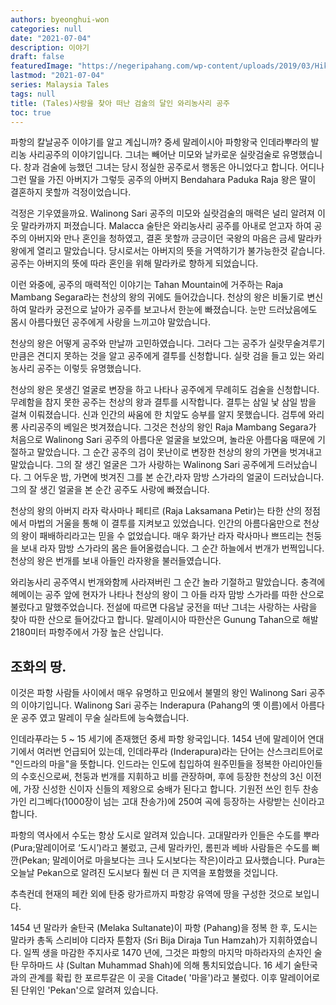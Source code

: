 ```yaml
---
authors: byeonghui-won
categories: null
date: "2021-07-04"
description: 이야기
draft: false
featuredImage: "https://negeripahang.com/wp-content/uploads/2019/03/Hikayat-Puteri-Walinong-Sari.jpg"
lastmod: "2021-07-04"
series: Malaysia Tales
tags: null
title: (Tales)사랑을 찾아 떠난 검술의 달인 와리농사리 공주
toc: true
---
```


파항의 칼날공주 이야기를 알고 계십니까? 중세 말레이시아 파항왕국 인데라뿌라의 발리농 사리공주의 이야기입니다. 그녀는 빼어난 미모와 날카로운 실랏검술로 유명했습니다. 창과 검술에 능했던 그녀는 당시 정실한 공주로서 행동은 아니었다고 합니다. 어디나 그런 딸을 가진 아버지가 그렇듯 공주의 아버지 Bendahara Paduka Raja 왕은 딸이 결혼하지 못할까 걱정이었습니다. 

걱정은 기우였을까요. Walinong Sari 공주의 미모와 실랏검술의 매력은 널리 알려져 이웃 말라카까지 퍼졌습니다. Malacca 술탄은 와리농사리 공주를 아내로 얻고자 하여 공주의 아버지와 만나 혼인을 청하였고, 결혼 못할까 긍긍이던 국왕의 마음은 금세 말라카 왕에게 열리고 말았습니다. 당시로서는 아버지의 뜻을 거역하기가 불가능한것 같습니다. 공주는 아버지의 뜻에 따라 혼인을 위해 말라카로 향하게 되었습니다.  

이런 와중에, 공주의 매력적인 이야기는 Tahan Mountain에 거주하는 Raja Mambang Segara라는 천상의 왕의 귀에도 들어갔습니다. 천상의 왕은 비둘기로 변신하여 말라카 궁전으로 날아가 공주를 보고나서 한눈에 빠졌습니다. 눈만 드러났음에도 몸시 아름다웠던 공주에게 사랑을 느끼고야 말았습니다. 

천상의 왕은 어떻게 공주와 만날까 고민하였습니다. 그러다 그는 공주가 실랏무술겨루기만큼은 견디지 못하는 것을 알고 공주에게 결투를 신청합니다. 실랏 검을 들고 있는 와리농사리 공주는 이렇듯 유명했습니다.

천상의 왕은 못생긴 얼굴로 변장을 하고 나타나 공주에게 무례히도 검술을 신청합니다. 무례함을 참지 못한 공주는 천상의 왕과 결투를 시작합니다. 결투는 삼일 낯 삼일 밤을 걸쳐 이뤄졌습니다. 신과 인간의 싸움에 한 치앞도 승부를 알지 못했습니다. 검투에 와리롱 사리공주의 베일은 벗겨졌습니다. 그것은 천상의 왕인 Raja Mambang Segara가 처음으로 Walinong Sari 공주의 아름다운 얼굴을 보았으며, 놀라운 아름다움 때문에 기절하고 말았습니다. 그 순간 공주의 검이 못난이로 변장한 천상의 왕의 가면을 벗겨내고 말았습니다. 그의 잘 생긴 얼굴은 그가 사랑하는 Walinong Sari 공주에게 드러났습니다. 그 어두운 밤, 가면에 벗겨진 그를 본 순간,라자 맘방 스가라의 얼굴이 드러났습니다. 그의 잘 생긴 얼굴을 본 순간 공주도 사랑에 빠졌습니다. 

천상의 왕의 아버지 라자 락사마나 페티르 (Raja Laksamana Petir)는 타한 산의 정점에서 마법의 거울을 통해 이 결투를 지켜보고 있었습니다. 인간의 아름다움만으로 천상의 왕이 패배하리라고는 믿을 수 없었습니다. 매우 화가난 라자 락사마나 쁘뜨리는 천둥을 보내 라자 맘방 스가라의 몸은 들어올렸습니다. 그 순간 하늘에서 번개가 번쩍입니다. 천상의 왕은 번개를 보내 아들인 라자왕을 불러들였습니다. 

와리농사리 공주역시 번개와함께 사라져버린 그 순간 놀라 기절하고 말았습니다. 충격에 헤메이는 공주 앞에 현자가 나타나 천상의 왕이 그 아들 라자 맘방 스가라를 따한 산으로 불렀다고 말했주었습니다. 전설에 따르면 다음날 궁전을 떠난 그녀는 사랑하는 사람을 찾아 따한 산으로 들어갔다고 합니다. 말레이시아 따한산은 Gunung Tahan으로 해발 2180미터 파항주에서 가장 높은 산입니다.


## 조화의 땅.

이것은 파항 사람들 사이에서 매우 유명하고 민요에서 불멸의 왕인 Walinong Sari 공주의 이야기입니다. Walinong Sari 공주는 Inderapura (Pahang의 옛 이름)에서 아름다운 공주 였고 말레이 무술 실라트에 능숙했습니다.

인데라푸라는 5 ~ 15 세기에 존재했던 중세 파항 왕국입니다. 1454 년에 말레이어 연대기에서 여러번 언급되어 있는데, 인데라푸라 (Inderapura)라는 단어는 산스크리트어로 "인드라의 마을"을 뜻합니다. 
인드라는 인도에 칩입하여 원주민들을 정복한 아리아인들의 수호신으로써, 천둥과 번개를 지휘하고 비를 관장하며, 후에 등장한 천상의 3신 이전에, 가장 신성한 신이자 신들의 제왕으로 숭배가 된다고 합니다. 기원전 쓰인 힌두 찬송가인 리그베다(1000장이 넘는 고대 찬송가)에 250여 곡에 등장하는 사랑받는 신이라고 합니다. 

파항의 역사에서 수도는 항상 도시로 알려져 있습니다. 고대말라카 인들은 수도를 뿌라(Pura;말레이어로 ‘도시’)라고 불렀고, 근세 말라카인, 롬핀과 베바 사람들은 수도를 뻐깐(Pekan; 말레이어로 마을보다는 크나 도시보다는 작은)이라고 묘사했습니다. Pura는 오늘날 Pekan으로 알려진 도시보다 훨씬 더 큰 지역을 포함했을 것입니다. 

추측컨데 현재의 페칸 외에 탄중 랑가르까지 파항강 유역에 땅을 구성한 것으로 보입니다. 

1454 년 말라카 술탄국 (Melaka Sultanate)이 파항 (Pahang)을 정복 한 후, 도시는 말라카 총독 스리비야 디라자 툰함자 (Sri Bija Diraja Tun Hamzah)가 지휘하였습니다. 일찍 생을 마감한 주지사로 1470 년에, 그것은 파항의 마지막 마하라자의 손자인 술탄 무하마드 샤 (Sultan Muhammad Shah)에 의해 통치되었습니다. 16 세기 술탄국과의 관계를 확립 한 포르투갈은 이 곳을 Citade( '마을')라고 불렀다. 이후 말레이어로 된 단위인 'Pekan'으로 알려져 있습니다.
